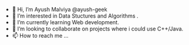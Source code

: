 - 👋 Hi, I’m Ayush Malviya @ayush-geek
- 👀 I’m interested in Data Stuctures and Algorithms .
- 🌱 I’m currently learning Web development.
- 💞️ I’m looking to collaborate on projects where i could use C++/Java.
- 📫 How to reach me ...

<!---
ayush-geek/ayush-geek is a ✨ special ✨ repository because its `README.md` (this file) appears on your GitHub profile.
You can click the Preview link to take a look at your changes.
--->
